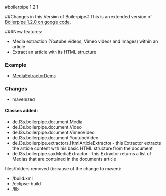 #boilerpipe 1.2.1


##Changes in this Version of Boilerpipe#
This is an extended version of [Boilerpipe 1.2.0 on google code](http://code.google.com/p/boilerpipe/).

###New features:

* Media extraction (Youtube videos, Vimeo videos and Images) within an article
* Extract an article with its HTML structure
 
### Example
* [MediaExtractorDemo](https://github.com/Netbreeze-GmbH/boilerpipe/blob/master/src/main/demo/de/l3s/boilerpipe/demo/MediaExtractorDemo.java)

### Changes
* mavenized

#### Classes added:

* de.l3s.boilerpipe.document.Media
* de.l3s.boilerpipe.document.Video
* de.l3s.boilerpipe.document.VimeoVideo
* de.l3s.boilerpipe.document.YoutubeVideo
* de.l3s.boilerpipe.extractors.HtmlArticleExtractor - this Extractor extracts the article content with his basic HTML structure from the document
* de.l3s.boilerpipe.sax.MediaExtractor - this Extractor returns a list of Medias that are contained in the documents article

files/folders removed (because of the change to maven):

* /build.xml
* /eclipse-build
* /lib
